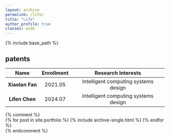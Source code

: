 ```yaml
---
layout: archive
permalink: /life/
title: "Life"
author_profile: true
classes: wide
---
```

{% include base_path %}  
<!--![RedaMsc](/images/group.jpg)-->

## patents

|  Name |  Enrollment |  Research Interests | 
| :--: | :--: | :--: |
|   **Xiaolan Fan**    | 2021.05 | Intelligent computing systems design |
|   **Lifen Chen**    |   2024.07   | Intelligent computing systems design |

{% comment %}  
{% for post in site.portfolio %}
  {% include archive-single.html %}
{% endfor %}  
{% endcomment %}  
